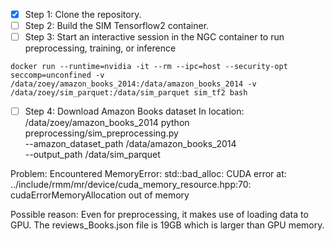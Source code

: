 - [x] Step 1: Clone the repository.
- [ ] Step 2: Build the SIM Tensorflow2 container.
- [ ] Step 3: Start an interactive session in the NGC container to run preprocessing, training, or inference
```
docker run --runtime=nvidia -it --rm --ipc=host --security-opt seccomp=unconfined -v /data/zoey/amazon_books_2014:/data/amazon_books_2014 -v /data/zoey/sim_parquet:/data/sim_parquet sim_tf2 bash
```
- [ ] Step 4: Download Amazon Books dataset
  In location: /data/zoey/amazon_books_2014
python preprocessing/sim_preprocessing.py \
 --amazon_dataset_path /data/amazon_books_2014 \
 --output_path /data/sim_parquet

Problem: Encountered MemoryError: std::bad_alloc: CUDA error at: ../include/rmm/mr/device/cuda_memory_resource.hpp:70: cudaErrorMemoryAllocation out of memory

Possible reason: Even for preprocessing, it makes use of loading data to GPU. The reviews_Books.json file is 19GB which is larger than GPU memory.